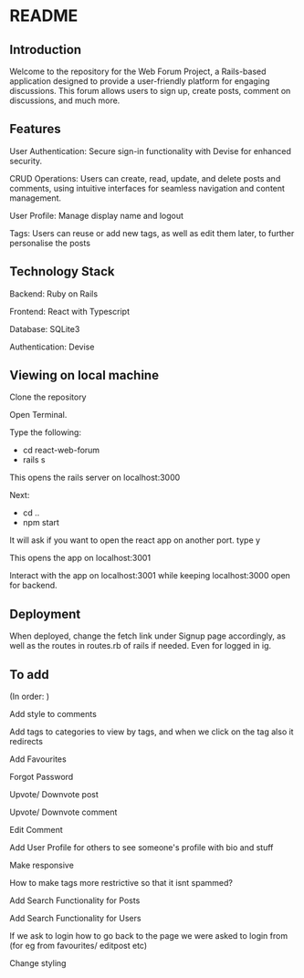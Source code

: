 # README

## Introduction

Welcome to the repository for the Web Forum Project, a Rails-based application designed to provide a user-friendly platform for engaging discussions. This forum allows users to sign up, create posts, comment on discussions, and much more.

## Features

User Authentication: Secure sign-in functionality with Devise for enhanced security.

CRUD Operations: Users can create, read, update, and delete posts and comments, using intuitive interfaces for seamless navigation and content management.

User Profile: Manage display name and logout

Tags: Users can reuse or add new tags, as well as edit them later, to further personalise the posts

## Technology Stack

Backend: Ruby on Rails

Frontend: React with Typescript

Database: SQLite3

Authentication: Devise

## Viewing on local machine

Clone the repository

Open Terminal.

Type the following: 
- cd react-web-forum
- rails s

This opens the rails server on localhost:3000

Next:

- cd ..
- npm start

It will ask if you want to open the react app on another port. type y

This opens the app on localhost:3001

Interact with the app on localhost:3001 while keeping localhost:3000 open for backend.

## Deployment

When deployed, change the fetch link under Signup page accordingly, as well as the routes in routes.rb of rails if needed.
Even for logged in ig.

## To add

(In order: )

Add style to comments

Add tags to categories to view by tags, and when we click on the tag also it redirects

Add Favourites

Forgot Password

Upvote/ Downvote post

Upvote/ Downvote comment

Edit Comment

Add User Profile for others to see someone's profile with bio and stuff

Make responsive

How to make tags more restrictive so that it isnt spammed?

Add Search Functionality for Posts

Add Search Functionality for Users

If we ask to login how to go back to the page we were asked to login from (for eg from favourites/ editpost etc)

Change styling
